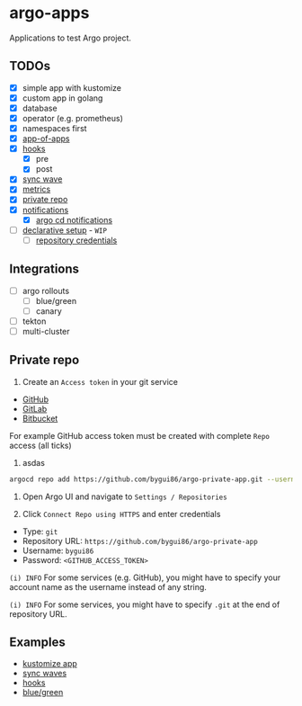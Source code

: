 
# argo-apps

Applications to test Argo project.

## TODOs

- [x] simple app with kustomize
- [x] custom app in golang
- [x] database
- [x] operator (e.g. prometheus)
- [x] namespaces first
- [x] [app-of-apps](https://argoproj.github.io/argo-cd/operator-manual/cluster-bootstrapping/)
- [x] [hooks](https://argoproj.github.io/argo-cd/user-guide/resource_hooks/)
  - [x] pre
  - [x] post
- [x] [sync wave](https://argoproj.github.io/argo-cd/user-guide/sync-waves/)
- [x] [metrics](https://argoproj.github.io/argo-cd/operator-manual/metrics/)
- [x] [private repo](https://argoproj.github.io/argo-cd/user-guide/private-repositories/)
- [x] [notifications](https://argoproj.github.io/argo-cd/operator-manual/notifications/)
  - [x] [argo cd notifications](https://argoproj-labs.github.io/argocd-notifications/)
- [ ] [declarative setup](https://argoproj.github.io/argo-cd/operator-manual/declarative-setup/) - `WIP`
  - [ ] [repository credentials](https://argoproj.github.io/argo-cd/operator-manual/declarative-setup/#repository-credentials)

## Integrations

- [ ] argo rollouts
  - [ ] blue/green
  - [ ] canary
- [ ] tekton
- [ ] multi-cluster

## Private repo

1. Create an `Access token` in your git service

  - [GitHub](https://help.github.com/en/articles/creating-a-personal-access-token-for-the-command-line)
  - [GitLab](https://docs.gitlab.com/ee/user/project/deploy_tokens/)
  - [Bitbucket](https://confluence.atlassian.com/bitbucketserver/personal-access-tokens-939515499.html)

  For example GitHub access token must be created with complete `Repo` access (all ticks)

1. asdas

  ```bash
  argocd repo add https://github.com/bygui86/argo-private-app.git --username bygui86 --password <GITHUB_ACCESS_TOKEN>
  ```

1. Open Argo UI and navigate to `Settings / Repositories`

1. Click `Connect Repo using HTTPS` and enter credentials

  - Type: `git`
  - Repository URL: `https://github.com/bygui86/argo-private-app`
  - Username: `bygui86`
  - Password: `<GITHUB_ACCESS_TOKEN>`

  `(i) INFO` For some services (e.g. GitHub), you might have to specify your account name as the username instead of any string.

  `(i) INFO` For some services, you might have to specify `.git` at the end of repository URL.

## Examples

- [kustomize app](https://github.com/bygui86/argocd-example-apps/tree/master/kustomize-guestbook)
- [sync waves](https://github.com/bygui86/argocd-example-apps/tree/master/sync-waves)
- [hooks](https://github.com/bygui86/argocd-example-apps/tree/master/pre-post-sync)
- [blue/green](https://github.com/bygui86/argocd-example-apps/tree/master/blue-green)
